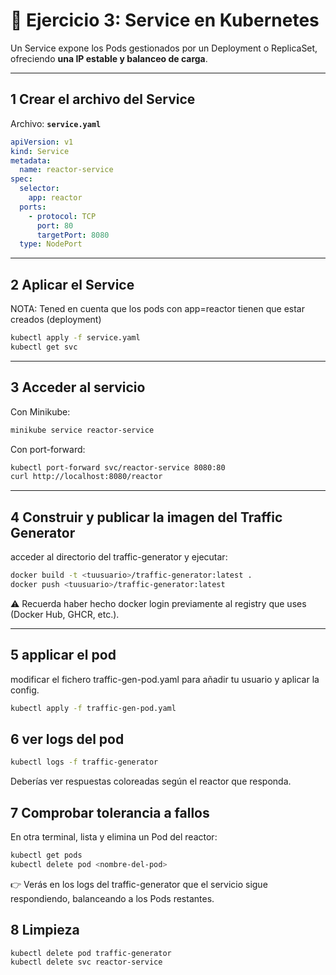 # 🚀 Ejercicio 3: Service en Kubernetes

Un Service expone los Pods gestionados por un Deployment o ReplicaSet, ofreciendo **una IP estable y balanceo de carga**.

---

## 1 Crear el archivo del Service

Archivo: **`service.yaml`**

```yaml
apiVersion: v1
kind: Service
metadata:
  name: reactor-service
spec:
  selector:
    app: reactor
  ports:
    - protocol: TCP
      port: 80
      targetPort: 8080
  type: NodePort
```

---

## 2 Aplicar el Service

NOTA: Tened en cuenta que los pods con app=reactor tienen que estar creados (deployment)

```bash
kubectl apply -f service.yaml
kubectl get svc
```

---

## 3 Acceder al servicio

Con Minikube:

```bash
minikube service reactor-service
```

Con port-forward:

```bash
kubectl port-forward svc/reactor-service 8080:80
curl http://localhost:8080/reactor
```

---


## 4 Construir y publicar la imagen del Traffic Generator

acceder al directorio del traffic-generator y ejecutar:

```bash
docker build -t <tuusuario>/traffic-generator:latest .
docker push <tuusuario>/traffic-generator:latest
```

⚠️ Recuerda haber hecho docker login previamente al registry que uses (Docker Hub, GHCR, etc.).

---


## 5 applicar el pod

modificar el fichero traffic-gen-pod.yaml para añadir tu usuario y aplicar la config.

```bash
kubectl apply -f traffic-gen-pod.yaml
```

## 6 ver logs del pod
```bash
kubectl logs -f traffic-generator
```

Deberías ver respuestas coloreadas según el reactor que responda.



## 7 Comprobar tolerancia a fallos

En otra terminal, lista y elimina un Pod del reactor:

```bash
kubectl get pods
kubectl delete pod <nombre-del-pod>
```

👉 Verás en los logs del traffic-generator que el servicio sigue respondiendo, balanceando a los Pods restantes.

## 8  Limpieza
```bash
kubectl delete pod traffic-generator
kubectl delete svc reactor-service
```

